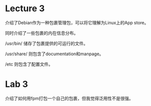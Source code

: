 # Lecture 3

介绍了Debian作为一种包裹管理包，可以将它理解为Linux上的App store。

同时介绍了一些包裹的内在信息分布。

/usr/bin/ 储存了包裹提供的可运行的文件。

/usr/share/ 则包含了documentation和manpage。

/etc 则包含了配置文件。

# Lab 3

介绍了如何用fpm打包一个自己的包裹，但我觉得泛用性不是很强。



